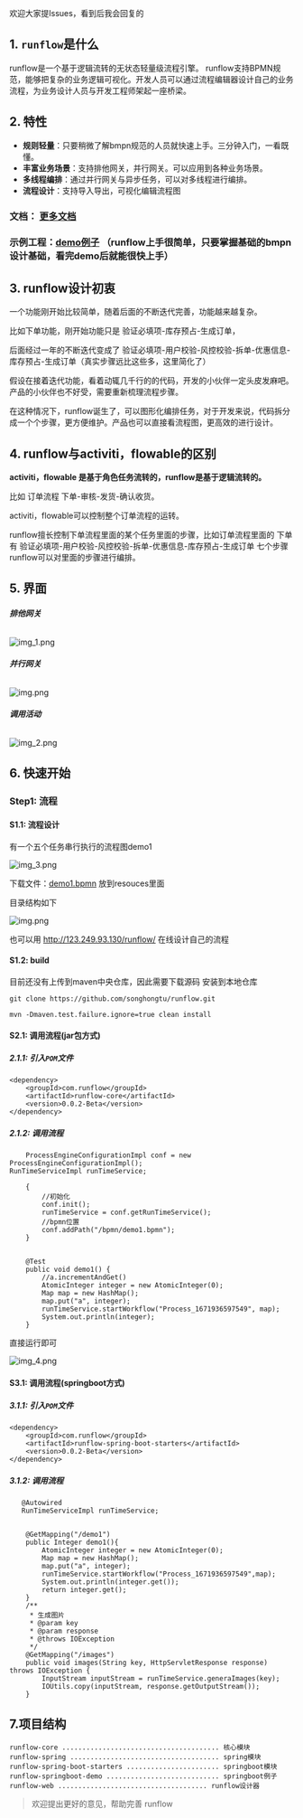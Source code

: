 欢迎大家提Issues，看到后我会回复的




## 1. `runflow`是什么
runflow是一个基于逻辑流转的无状态轻量级流程引擎。
runflow支持BPMN规范，能够把复杂的业务逻辑可视化。开发人员可以通过流程编辑器设计自己的业务流程，为业务设计人员与开发工程师架起一座桥梁。
## 2. 特性
- **规则轻量**：只要稍微了解bmpn规范的人员就快速上手。三分钟入门，一看既懂。
- **丰富业务场景**：支持排他网关，并行网关。可以应用到各种业务场景。
- **多线程编排**：通过并行网关与异步任务，可以对多线程进行编排。
- **流程设计**：支持导入导出，可视化编辑流程图



### 文档： [更多文档](../../wiki)
### 示例工程：[demo例子](./runflow-springboot-demo/)    （runflow上手很简单，只要掌握基础的bmpn设计基础，看完demo后就能很快上手）




## 3. runflow设计初衷
一个功能刚开始比较简单，随着后面的不断迭代完善，功能越来越复杂。

比如下单功能，刚开始功能只是 验证必填项-库存预占-生成订单，

后面经过一年的不断迭代变成了 验证必填项-用户校验-风控校验-拆单-优惠信息-库存预占-生成订单（真实步骤远比这些多，这里简化了）

假设在接着迭代功能，看着动辄几千行的的代码，开发的小伙伴一定头皮发麻吧。产品的小伙伴也不好受，需要重新梳理流程步骤。

在这种情况下，runflow诞生了，可以图形化编排任务，对于开发来说，代码拆分成一个个步骤，更方便维护。产品也可以直接看流程图，更高效的进行设计。

## 4. runflow与activiti，flowable的区别
 **activiti，flowable 是基于角色任务流转的，runflow是基于逻辑流转的。**

 比如 订单流程 下单-审核-发货-确认收货。

 activiti，flowable可以控制整个订单流程的运转。

 runflow擅长控制下单流程里面的某个任务里面的步骤，比如订单流程里面的 下单有 验证必填项-用户校验-风控校验-拆单-优惠信息-库存预占-生成订单 七个步骤
runflow可以对里面的步骤进行编排。


## 5. 界面

###### **排他网关**

![img_1.png](static/img/img_1.png)

###### **并行网关**

![img.png](static/img/img.png)

###### **调用活动**

![img_2.png](static/img/img.png)

## 6. 快速开始
### Step1: 流程
#### S1.1: 流程设计

有一个五个任务串行执行的流程图demo1

![img_3.png](static/img/img_3.png)

下载文件：[demo1.bpmn](static/bpmn/demo1.bpmn) 放到resouces里面

目录结构如下

![img.png](static/img/img5.png)

也可以用 http://123.249.93.130/runflow/ 在线设计自己的流程

#### S1.2: build

目前还没有上传到maven中央仓库，因此需要下载源码 安装到本地仓库

~~~
git clone https://github.com/songhongtu/runflow.git

mvn -Dmaven.test.failure.ignore=true clean install

~~~



#### S2.1: 调用流程(jar包方式)

##### 2.1.1: 引入`POM`文件
~~~
<dependency>
    <groupId>com.runflow</groupId>
    <artifactId>runflow-core</artifactId>
    <version>0.0.2-Beta</version>
</dependency>
~~~



##### 2.1.2: 调用流程
~~~
    ProcessEngineConfigurationImpl conf = new ProcessEngineConfigurationImpl();
RunTimeServiceImpl runTimeService;

    {
        //初始化
        conf.init();
        runTimeService = conf.getRunTimeService();
        //bpmn位置
        conf.addPath("/bpmn/demo1.bpmn");
    }


    @Test
    public void demo1() {
        //a.incrementAndGet()
        AtomicInteger integer = new AtomicInteger(0);
        Map map = new HashMap();
        map.put("a", integer);
        runTimeService.startWorkflow("Process_1671936597549", map);
        System.out.println(integer);
    }
~~~
直接运行即可

![img_4.png](static/img/img_4.png)

#### S3.1: 调用流程(springboot方式)

##### 3.1.1: 引入`POM`文件
~~~
<dependency>
    <groupId>com.runflow</groupId>
    <artifactId>runflow-spring-boot-starters</artifactId>
    <version>0.0.2-Beta</version>
</dependency>
~~~

##### 3.1.2: 调用流程
~~~
   @Autowired
   RunTimeServiceImpl runTimeService;


    @GetMapping("/demo1")
    public Integer demo1(){
        AtomicInteger integer = new AtomicInteger(0);
        Map map = new HashMap();
        map.put("a", integer);
        runTimeService.startWorkflow("Process_1671936597549",map);
        System.out.println(integer.get());
        return integer.get();
    }
    /**
     * 生成图片
     * @param key
     * @param response
     * @throws IOException
     */
    @GetMapping("/images")
    public void images(String key, HttpServletResponse response) throws IOException {
        InputStream inputStream = runTimeService.generaImages(key);
        IOUtils.copy(inputStream, response.getOutputStream());
    }
~~~

## 7.项目结构

~~~
runflow-core ....................................... 核心模块
runflow-spring ..................................... spring模块
runflow-spring-boot-starters ....................... springboot模块
runflow-springboot-demo ............................ springboot例子
runflow-web ..................................... runflow设计器
~~~

> 欢迎提出更好的意见，帮助完善 runflow





